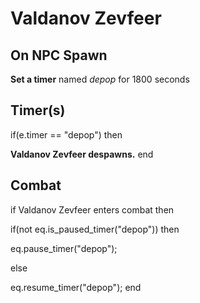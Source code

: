# Valdanov Zevfeer
## On NPC Spawn

**Set a timer** named *depop* for 1800 seconds
## Timer(s)

if(e.timer == "depop") then


**Valdanov Zevfeer despawns.**
end

## Combat

if Valdanov Zevfeer enters combat  then


if(not eq.is_paused_timer("depop")) then



eq.pause_timer("depop");


else


eq.resume_timer("depop");
end
